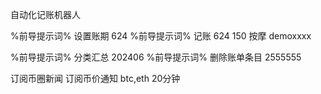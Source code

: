 自动化记账机器人


%前导提示词% 设置账期  624
%前导提示词% 记账  624 150 按摩 demoxxxx

%前导提示词% 分类汇总  202406 
%前导提示词% 删除账单条目   2555555 

订阅币圈新闻
订阅币价通知  btc,eth  20分钟




